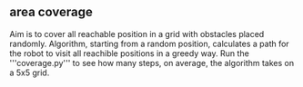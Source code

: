 ## area coverage
Aim is to cover all reachable position in a grid with obstacles placed randomly.
Algorithm, starting from a random position, calculates a path for the robot to visit all reachible positions in a greedy way.
Run the '''coverage.py''' to see how many steps, on average, the algorithm takes on a 5x5 grid.
